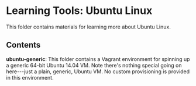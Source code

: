 # Learning Tools: Ubuntu Linux

This folder contains materials for learning more about Ubuntu Linux.

## Contents

**ubuntu-generic**: This folder contains a Vagrant environment for spinning up a generic 64-bit Ubuntu 14.04 VM. Note there's nothing special going on here---just a plain, generic, Ubuntu VM. No custom provisioning is provided in this environment.
